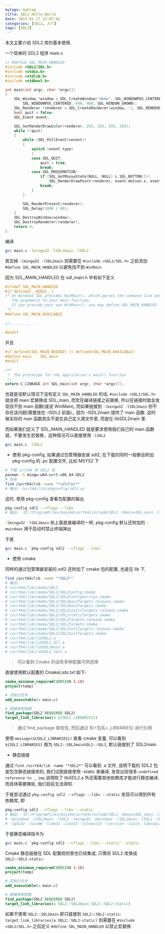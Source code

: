 ```yaml
---
mytags: myblog
title: SDL2 Hello World
date: 2023-01-17 22:07:42
categories: [SDL2, 入门]
tags: [SDL2]
---
```


本文主要介绍 SDL2 库的基本使用.
<!-- more -->

一个简单的 SDL2 程序
main.c
```c
// #define SDL_MAIN_HANDLED
#include <SDL2/SDL.h>
#include <stdio.h>
#include <stdlib.h>
#include <stdbool.h>

int main(int argc, char *argv[])
{
    SDL_Window *window = SDL_CreateWindow("demo", SDL_WINDOWPOS_CENTERED, 
        SDL_WINDOWPOS_CENTERED, 640, 480, SDL_WINDOW_SHOWN);
    SDL_Renderer *renderer = SDL_CreateRenderer(window, -1, SDL_RENDERER_ACCELERATED);
    bool quit = false;
    SDL_Event event;

    SDL_SetRenderDrawColor(renderer, 255, 255, 255, 255);
    while (!quit)
    {
        while (SDL_PollEvent(&event))
        {
            switch (event.type)
            {
            case SDL_QUIT:
                quit = true;
                break;
            case SDL_MOUSEMOTION:
                if (SDL_GetMouseState(NULL, NULL) & SDL_BUTTON(1))
                    SDL_RenderDrawPoint(renderer, event.motion.x, event.motion.y);
                break;
            }
        }

        SDL_RenderPresent(renderer);
        SDL_Delay(1000 / 60);
    }
    SDL_DestroyWindow(window);
    SDL_DestroyRenderer(renderer);
    return 0;
}
```

编译
```sh 
gcc main.c -lmingw32 -lSDL2main -lSDL2
```

若去掉 `-lmingw32 -lSDL2main` 则需要在 `#include <SDL2/SDL.h>` 之前添加 `#define SDL_MAIN_HANDLED` 以避免找不到 `WinMain`

因为 SDL_MAIN_HANDLED 在 sdl_main.h 中有如下定义

```c
#ifndef SDL_MAIN_HANDLED
#if defined(__WIN32__)
/* On Windows SDL provides WinMain(), which parses the command line and passes
   the arguments to your main function.
   If you provide your own WinMain(), you may define SDL_MAIN_HANDLED
 */
#define SDL_MAIN_AVAILABLE
 
//...........
 
#endif
```
并且
```C
#if defined(SDL_MAIN_NEEDED) || defined(SDL_MAIN_AVAILABLE)
#define main    SDL_main
#endif
 
/**
 *  The prototype for the application's main() function
 */
extern C_LINKAGE int SDL_main(int argc, char *argv[]);
```

也就是说默认情况下没有定义 `SDL_MAIN_HANDLED` 的话, `#include <SDL2/SDL.h>` 就会把 main 宏替换成 SDL_main, 而宏在编译链接之前替换, 所以在链接时就会发现找不到 main 函数(或说 WinMain), 而如果链接到 `-lmingw32 -lSDL2main` 则不存在该问题(需要放在 -lSDL2 前面)，因为 -lSDL2main 提供了 main 函数. 这时候实际的 man 函数其实不是在自己定义源文件里, 而是在 libSDL2main 里.

而如果我们定义了 SDL_MAIN_HANDLED 就是要求使用我们自己的 main 函数就，不要发生宏替换，这种情况可以直接使用 `-lSDL2` 

```sh
gcc main.c -lSDL2
```

* 使用 pkg-config, 如果通过包管理器安装 sdl2, 在下载的同时一般都会附加 pkg-config 的 .pc 配置文件, 比如 MSYS2 下

```sh
# 下载 ucrt64 的 SDL2 包
pacman -S mingw-w64-ucrt-x86_64-SDL2
# 则有
find /ucrt64/lib -name "*sdl2*pc*"
# 输出: /ucrt64/lib/pkgconfig/sdl2.pc
```
这时, 使用 pkg-config 查看包配置的输出

```sh
pkg-config sdl2 --cflags --libs
# 输出: -IC:/ProgramFiles/msys64/ucrt64/include/SDL2 -Dmain=SDL_main -lmingw32 -mwindows -lSDL2main -lSDL2 
```

`-lmingw32 -lSDL2main` 和上面直接编译的一样, pkg-config 默认还附加的 `-mwindows` 用于启动时禁止终端弹出

于是

```sh
gcc main.c `pkg-config sdl2 --cflags --libs`
```

* 使用 cmake

同样的通过包管理器安装的 sdl2 还附加了 cmake 包的配置, 也是在 lib 下,

```sh 
find /ucrt64/lib -name "*SDL2*"
# 输出:
# /ucrt64/lib/cmake/SDL2
# /ucrt64/lib/cmake/SDL2/SDL2Config.cmake
# /ucrt64/lib/cmake/SDL2/SDL2ConfigVersion.cmake
# /ucrt64/lib/cmake/SDL2/SDL2mainTargets-release.cmake
# /ucrt64/lib/cmake/SDL2/SDL2mainTargets.cmake
# /ucrt64/lib/cmake/SDL2/SDL2staticTargets-release.cmake
# /ucrt64/lib/cmake/SDL2/SDL2staticTargets.cmake
# /ucrt64/lib/cmake/SDL2/SDL2Targets-release.cmake
# /ucrt64/lib/cmake/SDL2/SDL2Targets.cmake
# /ucrt64/lib/cmake/SDL2/SDL2testTargets-release.cmake
# /ucrt64/lib/cmake/SDL2/SDL2testTargets.cmake
# /ucrt64/lib/libSDL2.a
# /ucrt64/lib/libSDL2.dll.a
# /ucrt64/lib/libSDL2main.a
# /ucrt64/lib/libSDL2_test.a
```

> 可以看到 Cmake 的话有多种配置可供选择

直接使用默认配置的 CmakeLists.txt 如下:

```cmake
cmake_minimum_required(VERSION 3.10)
project(temp)

# 可执行文件
add_executable(a main.c)

# 链接库和依赖
find_package(SDL2 REQUIRED SDL2)
target_link_libraries(a ${SDL2_LIBRARIES})
```

> 通过 find_package 查找包, 然后通过 ${<包名>_LIBRARIES} 进行引用

使用 `message(${SDL2_LIBRARIES})` 查看 cmake 变量, 可以看到 `${SDL2_LIBRARIES}` 值为 `SDL2::SDL2mainSDL2::SDL2`, 默认链接到了 SDL2main

* 静态链接

通过 `find /ucrt64/lib -name "*SDL2*"` 可以看到 .a 文件, 说明下载的 SDL2 包是包含静态链接库的, 我们试图直接使用 -static 来编译, 发现出现很多 `undefined reference to __imp` 说明除了 libSDL2.a 外还需要其他依赖库才能进行静态编译, 而具体需要哪些, 我们目前无法得知.

于是尝试通过 `pkg-config sdl2 --cflags --libs --static` 发现可以得到所有依赖库, 即

```sh
pkg-config sdl2 --cflags --libs --static
# 输出: -IC:/ProgramFiles/msys64/ucrt64/include/SDL2 -Dmain=SDL_main -lmingw32 
# -mwindows -lSDL2main -lSDL2 -lmingw32 -mwindows -lSDL2main -lSDL2 -lm -luser32 
# -lgdi32 -lwinmm -limm32 -lole32 -loleaut32 -lversion -luuid -ladvapi32 -lsetupapi -lshell32 -ldinput8
```

于是静态编译指令为

```sh
gcc main.c `pkg-config sdl2 --cflags --libs --static` -static
```

Cmake 静态链接在 SDL 配置规则里也已经集成, 只需将 SDL2 库换成 `SDL2::SDL2-static`:

```cmake
cmake_minimum_required(VERSION 3.10)
project(temp)

# 可执行文件
add_executable(a main.c)

# 链接库和依赖
find_package(SDL2 REQUIRED SDL2)
target_link_libraries(a SDL2::SDL2main SDL2::SDL2-static)
```

如果不使用 `SDL2::SDL2main` 即只链接到 `SDL2::SDL2-static`: `target_link_libraries(a SDL2::SDL2-static)` 则需要在 `#include <SDL2/SDL.h>` 之前定义 `#define SDL_MAIN_HANDLED` 以禁止宏替换.

